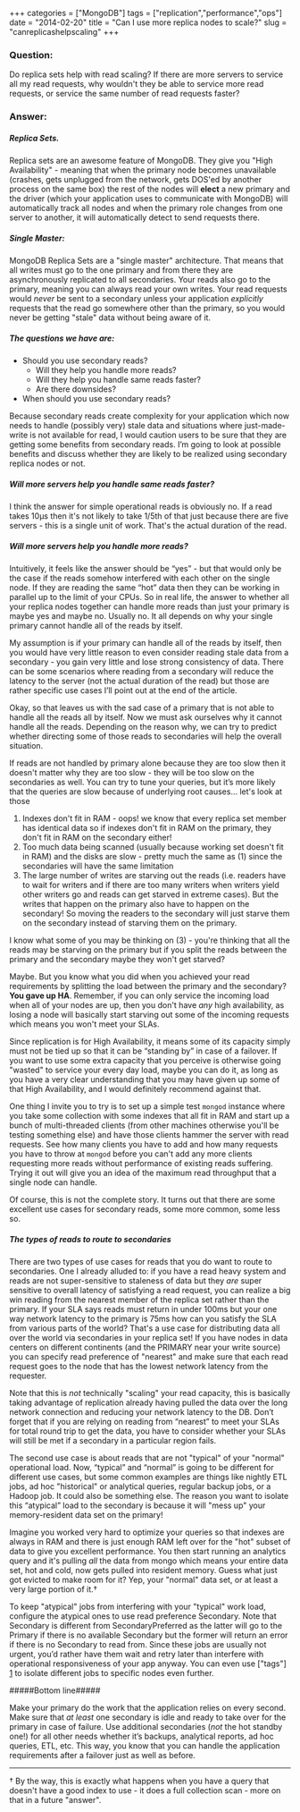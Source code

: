 +++
categories = ["MongoDB"]
tags = ["replication","performance","ops"]
date = "2014-02-20"
title = "Can I use more replica nodes to scale?"
slug = "canreplicashelpscaling"
+++

### Question: ###

Do replica sets help with read scaling?  If there are more servers to service all my read requests, why wouldn't they be able to service more read requests, or service the same number of read requests faster?

### Answer: ###

##### Replica Sets.  ###
Replica sets are an awesome feature of MongoDB.  They give you "High Availability" - meaning that when the primary node becomes unavailable (crashes, gets unplugged from the network, gets DOS'ed by another process on the same box) the rest of the nodes will **elect** a new primary and the driver (which your application uses to communicate with MongoDB) will automatically track all nodes and when the primary role changes from one server to another, it will automatically detect to send requests there.
##### Single Master:
MongoDB Replica Sets are a "single master" architecture.  That means that all writes must go to the one primary and from there they are asynchronously replicated to all secondaries.   Your reads also go to the primary, meaning you can always read your own writes.  Your read requests would _never_ be sent to a secondary unless your application *explicitly* requests that the read go somewhere other than the primary, so you would never be getting "stale" data without being aware of it.
##### The questions we have are:
- Should you use secondary reads?   
    + Will they help you handle more reads?
    + Will they help you handle same reads faster?
    + Are there downsides?
- When should you use secondary reads?

Because secondary reads create complexity for your application which now needs to handle (possibly very) stale data and situations where just-made-write is not available for read, I would caution users to be sure that they are getting some benefits from secondary reads.  I’m going to look at possible benefits and discuss whether they are likely to be realized using secondary replica nodes or not. 
##### Will more servers help you handle same reads faster?  
I think the answer for simple operational reads is obviously no.  If a read takes 10μs then it's not likely to take 1/5th of that just because there are five servers - this is a single unit of work.  That's the actual duration of the read.   

##### Will more servers help you handle more reads?
Intuitively, it feels like the answer should be “yes” - but that would only be the case if the reads somehow interfered with each other on the single node.  If they are reading the same “hot” data then they can be working in parallel up to the limit of your CPUs.   So in real life, the answer to whether all your replica nodes together can handle more reads than just your primary is maybe yes and maybe no. Usually no. It all depends on why your single primary cannot handle all of the reads by itself.

My assumption is if your primary can handle all of the reads by itself, then you would have very little reason to even consider reading stale data from a secondary - you gain very little and lose strong consistency of data. There can be some scenarios where reading from a secondary will reduce the latency to the server (not the actual duration of the read) but those are rather specific use cases I’ll point out at the end of the article. 

Okay, so that leaves us with the sad case of a primary that is not able to handle all the reads all by itself. Now we must ask ourselves why it cannot handle all the reads. Depending on the reason why, we can try to predict whether directing some of those reads to secondaries will help the overall situation.

If reads are not handled by primary alone because they are too slow then it doesn't matter why they are too slow - they will be too slow on the secondaries as well. You can try to tune your queries, but it’s more likely that the queries are slow because of underlying root causes... let's look at those 

1. Indexes don't fit in RAM - oops! we know that every replica set member has identical data so if indexes don't fit in RAM on the primary, they don't fit in RAM on the secondary either! 
2. Too much data being scanned (usually because working set doesn't fit in RAM) and the disks are slow - pretty much the same as (1) since the secondaries will have the same limitation 
3. The large number of writes are starving out the reads (i.e. readers have to wait for writers and if there are too many writers when writers yield other writers go and reads can get starved in extreme cases).  But the writes that happen on the primary also have to happen on the secondary!  So moving the readers to the secondary will just starve them on the secondary instead of starving them on the primary.


I know what some of you may be thinking on (3) - you're thinking that all the reads may be starving on the primary but if you split the reads between the primary and the secondary maybe they won't get starved?

Maybe.  But you know what you did when you achieved your read
requirements by splitting the load between the primary and the
secondary?   **You gave up HA**.  Remember, if you can only service the incoming load when all of your nodes are up, then you don't have *any* high availability, as losing a node will basically start starving out some of the incoming requests which means you won't meet your SLAs.

Since replication is for High Availability, it means some of its capacity simply must not be tied up so that it can be “standing by” in case of a failover. If you want to use some extra capacity that you perceive is otherwise going "wasted" to service your every day load, maybe you can do it, as long as you have a very clear understanding that you may have given up some of that High Availability, and I would definitely recommend against that.

One thing I invite you to try is to set up a simple test `mongod` instance where you take some collection with some indexes that all fit in RAM and start up a bunch of multi-threaded clients (from other machines otherwise you'll be testing something else) and have those clients hammer the server with read requests. See how many clients you have to add and how many requests you have to throw at `mongod` before you can't add any more clients requesting more reads without performance of existing reads suffering.  Trying it out will give you an idea of the maximum read throughput that a single node can handle.

Of course, this is not the complete story.  It turns out that there are some excellent use cases for secondary reads, some more common, some less so.

##### The types of reads to route to secondaries #####

There are two types of use cases for reads that you do want to route to secondaries. One I already alluded to: if you have a read heavy system and reads are not super-sensitive to staleness of data but they _are_ super sensitive to overall latency of satisfying a read request, you can realize a big win reading from the nearest member of the replica set rather than the primary.  If your SLA says reads must return in under 100ms but your one way network latency to the primary is 75ms how can you satisfy the SLA from various parts of the world? That's a use case for distributing data all over the world via secondaries in your replica set!  If you have nodes in data centers on different continents (and the PRIMARY near your write source) you can specify read preference of "nearest" and make sure that each read request goes to the node that has the lowest network latency from the requester.

Note that this is _not_ technically "scaling" your read capacity, this is basically taking advantage of replication already having pulled the data over the long network connection and reducing your network latency to the DB.  Don’t forget that if you are relying on reading from “nearest” to meet your SLAs for total round trip to get the data, you have to consider whether your SLAs will still be met if a secondary in a particular region fails.

The second use case is about reads that are not "typical" of your "normal" operational load.  Now, “typical” and “normal” is going to be different for different use cases, but some common examples are things like nightly ETL jobs, ad hoc "historical" or analytical queries, regular backup jobs, or a Hadoop job.  It could also be something else.  The reason you want to isolate this “atypical” load to the secondary is because it will "mess up" your memory-resident data set on the primary!

Imagine you worked very hard to optimize your queries so that indexes are always in RAM and there is just enough RAM left over for the "hot" subset of data to give you excellent performance. You then start running an analytics query and it's pulling _all_ the data from mongo which means your entire data set, hot and cold, now gets pulled into resident memory. Guess what just got evicted to make room for it? Yep, your "normal" data set, or at least a very large portion of it.†

To keep "atypical" jobs from interfering with your "typical" work load, configure the atypical ones to use read preference Secondary. Note that Secondary is different from SecondaryPreferred as the latter will go to the Primary if there is no available Secondary but the former will return an error if there is no Secondary to read from.  Since these jobs are usually not urgent, you’d rather have them wait and retry later than interfere with operational responsiveness of your app anyway.  You can even use ["tags"] [1] to isolate different jobs to specific nodes even further.  

#####Bottom line#####

Make your primary do the work that the application relies on every second.  Make sure that _at least_ one secondary is idle and ready to take over for the primary in case of failure.  Use additional secondaries (_not_ the hot standby one!) for all other needs whether it’s backups, analytical reports, ad hoc queries, ETL, etc.  This way, you know that you can handle the application requirements after a failover just as well as before.

---
†  By the way, this is exactly what happens when you have a query that doesn't have a good index to use - it does a full collection scan - more on that in a future "answer".

[1]: http://docs.mongodb.org/manual/tutorial/configure-replica-set-tag-sets/
